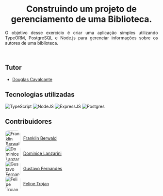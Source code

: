 <h1 align="center">
  Construindo um projeto de gerenciamento de uma Biblioteca.
</h1>

<p align="justify">O objetivo desse exercício é criar uma aplicação simples utilizando TypeORM, PostgreSQL e Node.js para gerenciar informações sobre os autores de uma biblioteca.  </p> 


<br/>

## Tutor

- [Douglas Cavalcante](https://github.com/douglas-cavalcante)

##  Tecnologias utilizadas
![TypeScript](https://img.shields.io/badge/typescript-%23007ACC.svg?style=for-the-badge&logo=typescript&logoColor=white)
![NodeJS](https://img.shields.io/badge/node.js-6DA55F?style=for-the-badge&logo=node.js&logoColor=white)
![ExpressJS](https://img.shields.io/badge/Express%20js-000000?style=for-the-badge&logo=express&logoColor=white)
![Postgres](https://img.shields.io/badge/postgres-%23316192.svg?style=for-the-badge&logo=postgresql&logoColor=white)

##  Contribuidores

<ul style="list-style: none; padding: 0;">
  <li>
    <a href="https://github.com/frankberwald" style="display: flex; align-items: center; gap: 10px;">
      <img src="https://avatars.githubusercontent.com/u/127545990?v=4" alt="Franklin Berwald" style="width: 50px; height: 50px; border-radius: 10px;"> 
      Franklin Berwald
    </a>
  </li>
  <li>
    <a href="https://github.com/DominiceLanzarini" style="display: flex; align-items: center; gap: 10px;">
      <img src="https://avatars.githubusercontent.com/u/175992376?v=4" alt="Dominice Lanzarini" style="width: 50px; height: 50px; border-radius: 10px;">
      Dominice Lanzarini
    </a>
  </li>
  <li>
    <a href="https://github.com/Gusstavosf" style="display: flex; align-items: center; gap: 10px;">
      <img src="https://avatars.githubusercontent.com/u/102191561?v=4" alt="Gustavo Fernandes" style="width: 50px; height: 50px; border-radius: 10px;">
      Gustavo Fernandes
    </a>
  </li>
  <li>
    <a href="https://github.com/fetrojan" style="display: flex; align-items: center; gap: 10px;">
      <img src="https://avatars.githubusercontent.com/u/97450797?v=4" alt="Felipe Trojan" style="width: 50px; height: 50px; border-radius: 10px;">
      Felipe Trojan
    </a>
  </li>
</ul>

